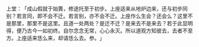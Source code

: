 上堂：​「成山假就于始簣，修途托至于初步。上座适来从地炉边来，还与初步同别？若言同，即不会不迁。若言别，亦不会不迁。上座作么生会？还会么？这里不是那里，那里不是这里。且道一处两处？是迁不迁？是来去不是来去？若于此显明得，便乃古今一如初终。自尔念念无常，心心永灭。所以道观方知彼去，去者不至方。上座适来恁么来，却请恁么去。参。​」